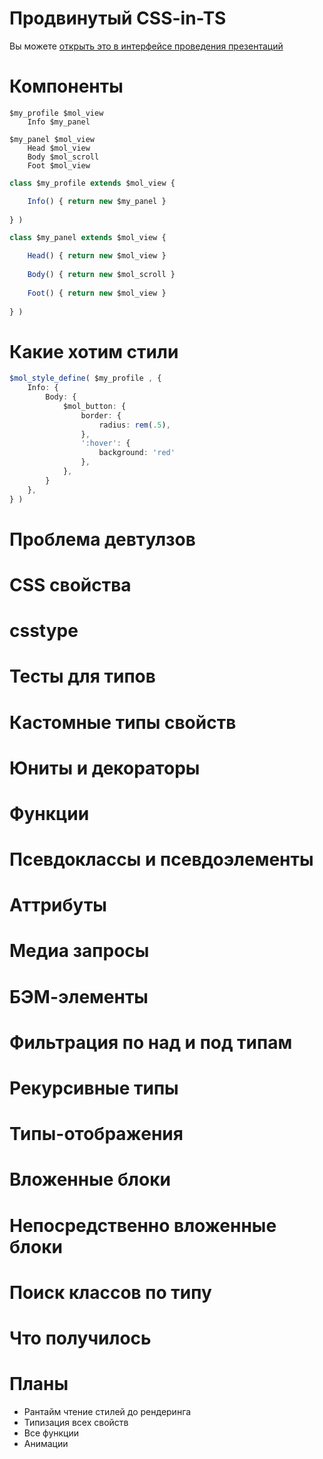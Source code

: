 # Продвинутый CSS-in-TS

Вы можете [открыть это в интерфейсе проведения презентаций](https://nin-jin.github.io/slides/css-in-ts/)

# Компоненты

```tree
$my_profile $mol_view 
    Info $my_panel

$my_panel $mol_view
    Head $mol_view
    Body $mol_scroll
    Foot $mol_view
```

```typescript
class $my_profile extends $mol_view {

    Info() { return new $my_panel }
    
} )

class $my_panel extends $mol_view {

    Head() { return new $mol_view }
    
    Body() { return new $mol_scroll }
    
    Foot() { return new $mol_view }
    
} )
```

# Какие хотим стили

```typescript
$mol_style_define( $my_profile , {
    Info: {
        Body: {
            $mol_button: {
                border: {
                    radius: rem(.5),
                },
                ':hover': {
                    background: 'red'
                },
            },
        }
    },
} )
```

# Проблема девтулзов
# CSS свойства
# csstype
# Тесты для типов
# Кастомные типы свойств
# Юниты и декораторы
# Функции
# Псевдоклассы и псевдоэлементы
# Аттрибуты
# Медиа запросы
# БЭМ-элементы
# Фильтрация по над и под типам
# Рекурсивные типы
# Типы-отображения
# Вложенные блоки
# Непосредственно вложенные блоки
# Поиск классов по типу
# Что получилось
# Планы

* Рантайм чтение стилей до рендеринга
* Типизация всех свойств
* Все функции
* Анимации
